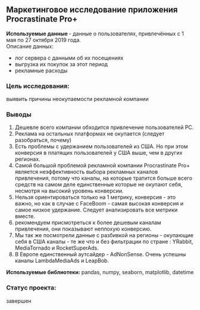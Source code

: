 ## Маркетинговое исследование приложения Procrastinate Pro+
<b> Используемые данные </b> - данные о пользователях, привлечённых с 1 мая по 27 октября 2019 года.  
Описание данных:  
- лог сервера с данными об их посещениях  
- выгрузка их покупок за этот период  
- рекламные расходы

### Цель исследования: 
выявить причины неокупаемости рекламной компании

### Выводы
1. Дешевле всего компании обходится привлечение пользователей PС.
0. Реклама на остальных платформах не окупается (следует разобраться, почему)
0. Есть проблемы с удержанием пользователей из США. Но при этом конверсия в платящих пользователей у США выше, чем в других регионах. 
0. Самой большой проблемой рекламной компании Procrastinate Pro+ является неэффективность выбора рекламных каналов привлечения, потому что каналы, на которые тратится больше всего средств на самом деле единственные которые не окупают себя, несмотря на высокий уровень конверсии.
0. Нельзя ориентироваться только на 1 метрику, конверсия - это важно, но как в случае с FaceBoom - самая высокая конверсия и самое низкое удержание. Следует анализировать все метрики вместе.
0. рекомендуем присмотреться к более дешевым каналам привлечения, они показывают неплохую конверсию.
0. Мы так же посмотрели данные с разбивкой на регионы - окупающие себя в США каналы - те же что и без фильтрации по стране : YRabbit, MediaTornado и RocketSuperAds.
0. В Европе единственный аутсайдер - AdNonSense. Очень успешны каналы LambdaMediaAds и LeapBob.

<b> Используемые библиотеки: </b> pandas, numpy, seaborn, matplotlib, datetime

### Статус проекта:
завершен
